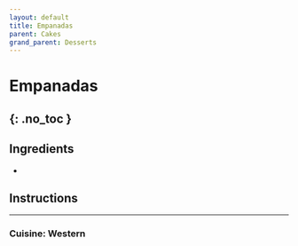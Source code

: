 ```yaml
---
layout: default
title: Empanadas
parent: Cakes
grand_parent: Desserts
---
```


# Empanadas
{: .no_toc }
---

## Ingredients
<ul>
	<li></li>
</ul>

## Instructions

--- 

### Cuisine: Western
